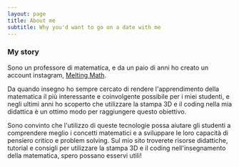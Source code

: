 ```yaml
---
layout: page
title: About me
subtitle: Why you'd want to go on a date with me
---
```

### My story

Sono un professore di matematica, e da un paio di anni ho creato un account instagram, [Melting Math](https://instagram.com/meltingmath). 

Da quando insegno ho sempre cercato di rendere l'apprendimento della matematica il più interessante e coinvolgente possibile per i miei studenti, e negli ultimi anni ho scoperto che utilizzare la stampa 3D e il coding nella mia didattica è un ottimo modo per raggiungere questo obiettivo. 

Sono convinto che l'utilizzo di queste tecnologie possa aiutare gli studenti a comprendere meglio i concetti matematici e a sviluppare le loro capacità di pensiero critico e problem solving. Sul mio sito troverete risorse didattiche, tutorial e consigli per utilizzare la stampa 3D e il coding nell'insegnamento della matematica, spero possano esservi utili!


